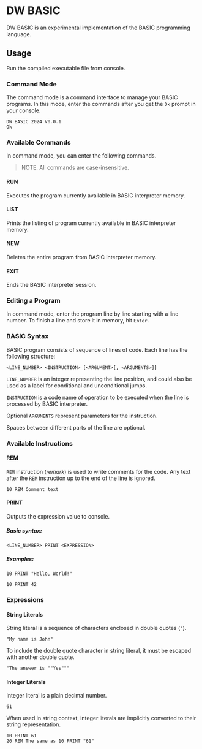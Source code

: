 # DW BASIC
DW BASIC is an experimental implementation of the BASIC programming language.

## Usage
Run the compiled executable file from console.

### Command Mode

The command mode is a command interface to manage your BASIC programs. In this mode, enter the commands after you get the `Ok` prompt in your console.

```
DW BASIC 2024 V0.0.1
Ok
```

### Available Commands
In command mode, you can enter the following commands.

> NOTE. All commands are case-insensitive.

#### RUN
Executes the program currently available in BASIC interpreter memory.

#### LIST
Prints the listing of program currently available in BASIC interpreter memory.

#### NEW
Deletes the entire program from BASIC interpreter memory.

#### EXIT
Ends the BASIC interpreter session.

### Editing a Program
In command mode, enter the program line by line starting with a line number. To finish a line and store it in memory, hit `Enter`.

### BASIC Syntax

BASIC program consists of sequence of lines of code. Each line has the following structure:

```basic
<LINE_NUMBER> <INSTRUCTION> [<ARGUMENT>[, <ARGUMENTS>]]
```

`LINE_NUMBER` is an integer representing the line position, and could also be used as a label for conditional and unconditional jumps.

`INSTRUCTION` is a code name of operation to be executed when the line is processed by BASIC interpreter.

Optional `ARGUMENTS` represent parameters for the instruction.

Spaces between different parts of the line are optional.

### Available Instructions
#### REM
`REM` instruction (*remark*) is used to write comments for the code. Any text after the `REM` instruction up to the end of the line is ignored.

```basic
10 REM Comment text
```

#### PRINT
Outputs the expression value to console.

##### Basic syntax:

```basic
<LINE_NUMBER> PRINT <EXPRESSION>
```

##### Examples:

```basic
10 PRINT "Hello, World!"
```

```basic
10 PRINT 42
```

### Expressions
#### String Literals
String literal is a sequence of characters enclosed in double quotes (`"`).

```basic
"My name is John"
```

To include the double quote character in string literal, it must be escaped with another double quote.

```basic
"The answer is ""Yes"""
```

#### Integer Literals
Integer literal is a plain decimal number.

```basic
61
```

When used in string context, integer literals are implicitly converted to their string representation.

```basic
10 PRINT 61
20 REM The same as 10 PRINT "61"
```
